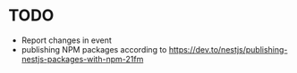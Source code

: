 # TODO

- Report changes in event
- publishing NPM packages according to <https://dev.to/nestjs/publishing-nestjs-packages-with-npm-21fm>
